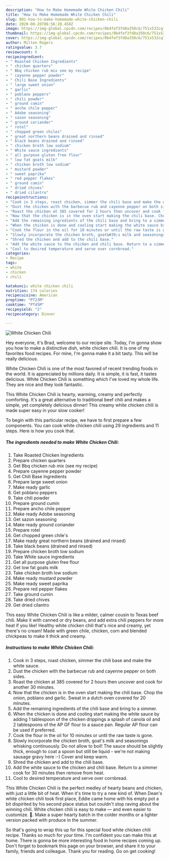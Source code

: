 ```yaml
---
description: "How to Make Homemade White Chicken Chili"
title: "How to Make Homemade White Chicken Chili"
slug: 801-how-to-make-homemade-white-chicken-chili
date: 2020-08-26T06:56:28.458Z
image: https://img-global.cpcdn.com/recipes/0b4fef3fd8a350c6/751x532cq70/white-chicken-chili-recipe-main-photo.jpg
thumbnail: https://img-global.cpcdn.com/recipes/0b4fef3fd8a350c6/751x532cq70/white-chicken-chili-recipe-main-photo.jpg
cover: https://img-global.cpcdn.com/recipes/0b4fef3fd8a350c6/751x532cq70/white-chicken-chili-recipe-main-photo.jpg
author: Milton Rogers
ratingvalue: 3.7
reviewcount: 6
recipeingredient:
- " Roasted Chicken Ingredients"
- " chicken quarters"
- " Bbq chicken rub mix see my recipe"
- " cayenne pepper powder"
- " Chili Base Ingredients"
- " large sweet onion"
- " garlic"
- " poblano peppers"
- " chili powder"
- " ground cumin"
- " ancho chile pepper"
- " Adobe seasoning"
- " sazon seasoning"
- " ground coriander"
- " rotel"
- " chopped green chiles"
- " great northern beans drained and rinsed"
- " black beans drained and rinsed"
- " chicken broth low sodium"
- " White sauce ingredients"
- " all purpose gluten free flour"
- " low fat goats milk"
- " chicken broth low sodium"
- " mustard powder"
- " sweet paprika"
- " red pepper flakes"
- " ground cumin"
- " dried chives"
- " dried cilantro"
recipeinstructions:
- "Cook in 3 steps, roast chicken, simmer the chili base and make the white sauce."
- "Dust the chicken with the barbecue rub and cayenne pepper on both sides."
- "Roast the chicken at 385 covered for 2 hours then uncover and cook for another 30 minutes."
- "Now that the chicken is in the oven start making the chili base. Chop the onion, poblano and garlic. Sweat in a dutch oven covered for 20 minutes."
- "Add the remaining ingredients of the chili base and bring to a simmer."
- "When the chicken is done and cooling start making the white sauce by adding 1 tablespoon of the chicken drippings a splash of canola oil and 2 tablespoons of the AP GF flour to a sauce pan. Regular AP flour can be used if preferred."
- "Cook the flour in the oil for 10 minutes or until the raw taste is gone."
- "Slowly incorporate the chicken broth, goat&#39;s milk and seasonings whisking continuously. Do not allow to boil! The sauce should be slightly thick, enough to coat a spoon but still be liquid - we&#39;re not making sausage gravy here :-) Cover and keep warm."
- "Shred the chicken and add to the chili base."
- "Add the white sauce to the chicken and chili base. Return to a simmer cook for 30 minutes then remove from heat."
- "Cool to desired temperature and serve over cornbread."
categories:
- Recipe
tags:
- white
- chicken
- chili

katakunci: white chicken chili 
nutrition: 174 calories
recipecuisine: American
preptime: "PT23M"
cooktime: "PT45M"
recipeyield: "2"
recipecategory: Dinner

---
```



![White Chicken Chili](https://img-global.cpcdn.com/recipes/0b4fef3fd8a350c6/751x532cq70/white-chicken-chili-recipe-main-photo.jpg)

Hey everyone, it's Brad, welcome to our recipe site. Today, I'm gonna show you how to make a distinctive dish, white chicken chili. It is one of my favorites food recipes. For mine, I'm gonna make it a bit tasty. This will be really delicious.

White Chicken Chili is one of the most favored of recent trending foods in the world. It is appreciated by millions daily. It is simple, it is fast, it tastes delicious. White Chicken Chili is something which I've loved my whole life. They are nice and they look fantastic.

This White Chicken Chili is hearty, warming, creamy and perfectly comforting. It&#39;s a great alternative to traditional beef chili and makes a simple, yet completely delicious dinner! This creamy white chicken chili is made super easy in your slow cooker!


To begin with this particular recipe, we have to first prepare a few components. You can cook white chicken chili using 29 ingredients and 11 steps. Here is how you cook that.

<!--inarticleads1-->

##### The ingredients needed to make White Chicken Chili:

1. Take  Roasted Chicken Ingredients
1. Prepare  chicken quarters
1. Get  Bbq chicken rub mix (see my recipe)
1. Prepare  cayenne pepper powder
1. Get  Chili Base Ingredients
1. Prepare  large sweet onion
1. Make ready  garlic
1. Get  poblano peppers
1. Take  chili powder
1. Prepare  ground cumin
1. Prepare  ancho chile pepper
1. Make ready  Adobe seasoning
1. Get  sazon seasoning
1. Make ready  ground coriander
1. Prepare  rotel
1. Get  chopped green chile&#39;s
1. Make ready  great northern beans (drained and rinsed)
1. Take  black beans (drained and rinsed)
1. Prepare  chicken broth low sodium
1. Take  White sauce ingredients
1. Get  all purpose gluten free flour
1. Get  low fat goats milk
1. Take  chicken broth low sodium
1. Make ready  mustard powder
1. Make ready  sweet paprika
1. Prepare  red pepper flakes
1. Take  ground cumin
1. Take  dried chives
1. Get  dried cilantro


This easy White Chicken Chili is like a milder, calmer cousin to Texas beef chili. Make it with canned or dry beans, and add extra chili peppers for more heat if you like! Healthy white chicken chili that&#39;s nice and creamy, yet there&#39;s no cream! Made with green chile, chicken, corn and blended chickpeas to make it thick and creamy. 

<!--inarticleads2-->

##### Instructions to make White Chicken Chili:

1. Cook in 3 steps, roast chicken, simmer the chili base and make the white sauce.
1. Dust the chicken with the barbecue rub and cayenne pepper on both sides.
1. Roast the chicken at 385 covered for 2 hours then uncover and cook for another 30 minutes.
1. Now that the chicken is in the oven start making the chili base. Chop the onion, poblano and garlic. Sweat in a dutch oven covered for 20 minutes.
1. Add the remaining ingredients of the chili base and bring to a simmer.
1. When the chicken is done and cooling start making the white sauce by adding 1 tablespoon of the chicken drippings a splash of canola oil and 2 tablespoons of the AP GF flour to a sauce pan. Regular AP flour can be used if preferred.
1. Cook the flour in the oil for 10 minutes or until the raw taste is gone.
1. Slowly incorporate the chicken broth, goat&#39;s milk and seasonings whisking continuously. Do not allow to boil! The sauce should be slightly thick, enough to coat a spoon but still be liquid - we&#39;re not making sausage gravy here :-) Cover and keep warm.
1. Shred the chicken and add to the chili base.
1. Add the white sauce to the chicken and chili base. Return to a simmer cook for 30 minutes then remove from heat.
1. Cool to desired temperature and serve over cornbread.


This White Chicken Chili is the perfect medley of hearty beans and chicken, with just a little bit of heat. When it&#39;s time to try a new kind of. When Dean&#39;s white chicken chili took first place, Eddie came home with his empty pot a bit dispirited by his second place status but couldn&#39;t stop raving about the winning chili. White chicken chili is easy to make — and even easier to customize. 🥘. Make a super hearty batch in the colder months or a lighter version packed with produce in the summer. 

So that's going to wrap this up for this special food white chicken chili recipe. Thanks so much for your time. I'm confident you can make this at home. There is gonna be more interesting food in home recipes coming up. Don't forget to bookmark this page on your browser, and share it to your family, friends and colleague. Thank you for reading. Go on get cooking!
